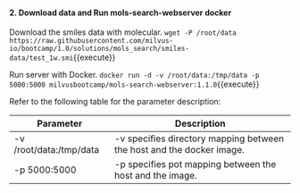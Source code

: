 #### 2. Download data and Run mols-search-webserver docker

Download the smiles data with molecular.
`wget -P /root/data https://raw.githubusercontent.com/milvus-io/bootcamp/1.0/solutions/mols_search/smiles-data/test_1w.smi`{{execute}}

Run server with Docker.
`docker run -d -v /root/data:/tmp/data -p 5000:5000 milvusbootcamp/mols-search-webserver:1.1.0`{{execute}}

Refer to the following table for the parameter description:

| Parameter                     | Description                                                  |
| ----------------------------- | ------------------------------------------------------------ |
| -v /root/data:/tmp/data         | -v specifies directory mapping between the host and the docker image.  |
| -p 5000:5000                 | -p specifies pot mapping between the host and the image.     |
